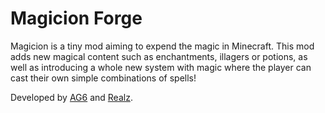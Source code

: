 # Magicion Forge

Magicion is a tiny mod aiming to expend the magic in Minecraft.
This mod adds new magical content such as enchantments, illagers or potions, as well as introducing a whole new system with magic where the player can cast their own simple combinations of spells!

Developed by [AG6](https://github.com/wideAG6) and [Realz](https://github.com/KingRealzYT).
